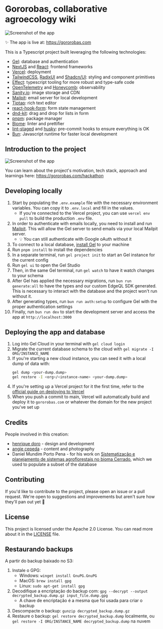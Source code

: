 # Gororobas, collaborative agroecology wiki

![Screenshot of the app](./public/default-og.png)

✨ The app is live at: https://gororobas.com

This is a Typescript project built leveraging the following technologies:

- [Gel](https://geldata.com): database and authentication
- [NextJS](https://nextjs.org) and [React](https://react.dev/): frontend frameworks
- [Vercel](https://vercel.com): deployment
- [TailwindCSS](https://tailwindcss.com), [RadixUI](https://www.radix-ui.com/) and [Shadcn/UI](https://ui.shadcn.com/): styling and component primitives
- [Effect](https://effect.website): typescript tooling for more robust and type-safe code
- [OpenTelemetry](https://opentelemetry.io) and [Honeycomb](https://honeycomb.io): observability
- [Sanity.io](https://sanity.io): image storage and CDN
- [Mailpit](https://mailpit.axllent.org/docs/install/): email server for local development
- [Tiptap](https://tiptap.dev): rich text editor
- [react-hook-form](https://react-hook-form.com): form state management
- [dnd-kit](https://dndkit.com): drag and drop for lists in form
- [pnpm](https://pnpm.io): package manager
- [Biome](https://biomejs.dev): linter and prettifier
- [lint-staged](https://github.com/lint-staged/lint-staged) and [husky](https://typicode.github.io/husky/): pre-commit hooks to ensure everything is OK
- [Bun](https://bun.sh): Javascript runtime for faster local development

## Introduction to the project

![Screenshot of the app](./public/presentation-peek.png)

You can learn about the project's motivation, tech stack, approach and learnings here: https://gororobas.com/hackathon

## Developing locally

1. Start by populating the `.env.example` file with the necessary environment variables. You can copy it to `.env.local` and fill in the values.
   - If you're connected to the Vercel project, you can use `vercel env pull` to build the production `.env` file.
1. In order to authenticate with emails locally, you need to install and run [Mailpit](https://mailpit.axllent.org/docs/install/). This will allow the Gel server to send emails via your local Mailpit server.
   - 💡 You can still authenticate with Google oAuth without it
1. To connect to a local database, [install Gel](https://docs.geldata.com/learn/cli#installation) to your machine
1. Run `pnpm install` to install the dependencies
1. In a separate terminal, run `gel project init` to start an Gel instance for the current config
1. Run `gel ui` to open the Gel Studio
1. Then, in the same Gel terminal, run `gel watch` to have it watch changes to your schema
1. After Gel has applied the necessary migrations, run `bun run generate:all` to have the types and our custom EdgeQL SDK generated. This is necessary to interact with the database and the project won't run without it.
1. After generating types, run `bun run auth:setup` to configure Gel with the proper authentication settings
1. Finally, run `bun run dev` to start the development server and access the app at `http://localhost:3000`

## Deploying the app and database

1. Log into Gel Cloud in your terminal with `gel cloud login`
1. Migrate the current database schema to the cloud with `gel migrate -I ORG/INSTANCE_NAME`
1. If you're starting a new cloud instance, you can seed it with a local dump of data with:
   ```sh
   gel dump <your-dump.dump>
   gel restore -I <org>/<instance-name> <your-dump.dump>
   ```
1. If you're setting up a Vercel project for it the first time, refer to the [official guide on deploying to Vercel](https://docs.geldata.com/guides/tutorials/nextjs_app_router#deploying-to-vercel)
1. When you push a commit to main, Vercel will automatically build and deploy it to `gororobas.com` or whatever the domain for the new project you've set up

## Credits

People involved in this creation:

- [henrique doro](https://hdoro.dev) - design and development
- [angie cepeda](https://www.instagram.com/angiedeandes/) - content and photography
- Daniel Mundim Porto Pena - for his work on [Sistematização e planejamento de sistemas agroflorestais no bioma Cerrado](https://repositorio.ufu.br/handle/123456789/30942), which we used to populate a subset of the database

## Contributing

If you'd like to contribute to the project, please open an issue or a pull request. We're open to suggestions and improvements but aren't sure how they'll pan out yet 🙂

## License

This project is licensed under the Apache 2.0 License. You can read more about it in the [LICENSE](./LICENSE) file.

## Restaurando backups

A partir do backup baixado no S3:

1. Instale o GPG:
   - Windows: `winget install GnuPG.GnuPG`
   - MacOS: `brew install gpg`
   - Linux: `sudo apt-get install gpg`
1. Decodifique a encriptação do backup com: `gpg --decrypt --output decrypted_backup.dump.gz input_file.dump.gpg `
   - A chave de encriptação é a mesma que foi usada para criar o backup
1. Descompacte o backup: `gunzip decrypted_backup.dump.gz`
1. Restaure o backup: `gel restore decrypted_backup.dump` localmente, ou `gel restore -I ORG/INSTANCE_NAME decrypted_backup.dump` na nuvem
